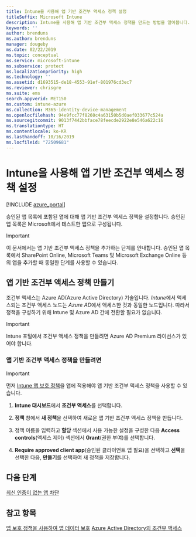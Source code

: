 ```yaml
---
title: Intune을 사용해 앱 기반 조건부 액세스 정책 설정
titleSuffix: Microsoft Intune
description: Intune을 사용해 앱 기반 조건부 액세스 정책을 만드는 방법을 알아봅니다.
keywords: ''
author: brenduns
ms.author: brenduns
manager: dougeby
ms.date: 02/22/2019
ms.topic: conceptual
ms.service: microsoft-intune
ms.subservice: protect
ms.localizationpriority: high
ms.technology: ''
ms.assetid: d1693515-de18-4553-91ef-801976cd3ec7
ms.reviewer: chrisgre
ms.suite: ems
search.appverid: MET150
ms.custom: intune-azure
ms.collection: M365-identity-device-management
ms.openlocfilehash: 94e9fcc77f8260c4a63150b5d0aef033677c524a
ms.sourcegitcommit: 9013f7442bbface78feecde2922e8e546a622c16
ms.translationtype: HT
ms.contentlocale: ko-KR
ms.lasthandoff: 10/16/2019
ms.locfileid: "72509681"
---
```

# <a name="set-up-app-based-conditional-access-policies-with-intune"></a>Intune을 사용해 앱 기반 조건부 액세스 정책 설정

[!INCLUDE [azure_portal](../includes/azure_portal.md)]

승인된 앱 목록에 포함된 앱에 대해 앱 기반 조건부 액세스 정책을 설정합니다. 승인된 앱 목록은 Microsoft에서 테스트한 앱으로 구성됩니다.

> [!IMPORTANT]
> 이 문서에서는 앱 기반 조건부 액세스 정책을 추가하는 단계를 안내합니다. 승인된 앱 목록에서 SharePoint Online, Microsoft Teams 및 Microsoft Exchange Online 등의 앱을 추가할 때 동일한 단계를 사용할 수 있습니다.

## <a name="create-app-based-conditional-access-policies"></a>앱 기반 조건부 액세스 정책 만들기
조건부 액세스는 Azure AD(Azure Active Directory) 기술입니다. *Intune*에서 액세스되는 조건부 액세스 노드는 *Azure AD*에서 액세스한 것과 동일한 노드입니다. 따라서 정책을 구성하기 위해 Intune 및 Azure AD 간에 전환할 필요가 없습니다.

> [!IMPORTANT]
> Intune 포털에서 조건부 액세스 정책을 만들려면 Azure AD Premium 라이선스가 있어야 합니다.

### <a name="to-create-an-app-based-conditional-access-policy"></a>앱 기반 조건부 액세스 정책을 만들려면

> [!IMPORTANT]
> 먼저 [Intune 앱 보호 정책](../apps/app-protection-policies.md)을 앱에 적용해야 앱 기반 조건부 액세스 정책을 사용할 수 있습니다.

1. **Intune 대시보드**에서 **조건부 액세스**를 선택합니다.

2. **정책** 창에서 **새 정책**을 선택하여 새로운 앱 기반 조건부 액세스 정책을 만듭니다.

4. 정책 이름을 입력하고 **할당** 섹션에서 사용 가능한 설정을 구성한 다음 **Access controls**(액세스 제어) 섹션에서 **Grant**(권한 부여)를 선택합니다.

5. **Require approved client app**(승인된 클라이언트 앱 필요)을 선택하고 **선택**을 선택한 다음, **만들기**를 선택하여 새 정책을 저장합니다.

## <a name="next-steps"></a>다음 단계
[최신 인증이 없는 앱 차단](app-modern-authentication-block.md)

## <a name="see-also"></a>참고 항목

[앱 보호 정책을 사용하여 앱 데이터 보호](../apps/app-protection-policies.md)
[Azure Active Directory의 조건부 액세스](https://docs.microsoft.com/azure/active-directory/active-directory-conditional-access)

